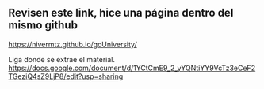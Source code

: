 ## Revisen este link, hice una página dentro del mismo github

https://nivermtz.github.io/goUniversity/

Liga donde se extrae el material.
https://docs.google.com/document/d/1YCtCmE9_2_yYQNtiYY9VcTz3eCeF2TGeziQ4sZ9LjP8/edit?usp=sharing
